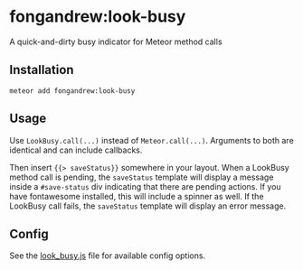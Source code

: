 # fongandrew:look-busy
A quick-and-dirty busy indicator for Meteor method calls

Installation
------------
`meteor add fongandrew:look-busy`

Usage
-----
Use `LookBusy.call(...)` instead of `Meteor.call(...)`. Arguments to both
are identical and can include callbacks.

Then insert `{{> saveStatus}}` somewhere in your layout. When a 
LookBusy method call is pending, the `saveStatus` template will display a 
message inside a `#save-status` div indicating that there are pending actions.
If you have fontawesome installed, this will include a spinner as well.
If the LookBusy call fails, the `saveStatus` template will display an error
message.

Config
------
See the [look_busy.js](look_busy.js) file for available config options.
